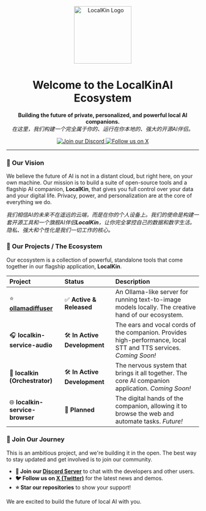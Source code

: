 <p align="center">
  <img src="https://avatars.githubusercontent.com/u/228881863?…00&u=9171c2a3f983dba4c8bd41419d3c5855f93daf7f&v=4" alt="LocalKin Logo" width="150"/>
</p>

<h1 align="center">Welcome to the LocalKinAI Ecosystem</h1>

<p align="center">
  <strong>Building the future of private, personalized, and powerful local AI companions.</strong>
  <br />
  <em>在这里，我们构建一个完全属于你的、运行在你本地的、强大的开源AI伴侣。</em>
</p>

<p align="center">
    <a href="[你的Discord链接]">
        <img src="https://img.shields.io/discord/YOUR_SERVER_ID?style=for-the-badge&logo=discord&logoColor=white&color=5865F2" alt="Join our Discord">
    </a>
    <a href="[你的Twitter链接]">
        <img src="https://img.shields.io/twitter/follow/YOUR_TWITTER_HANDLE?style=for-the-badge&logo=x&color=000000" alt="Follow us on X">
    </a>
</p>

---

### 🚀 Our Vision

We believe the future of AI is not in a distant cloud, but right here, on your own machine. Our mission is to build a suite of open-source tools and a flagship AI companion, **LocalKin**, that gives you full control over your data and your digital life. Privacy, power, and personalization are at the core of everything we do.

*我们相信AI的未来不在遥远的云端，而是在你的个人设备上。我们的使命是构建一套开源工具和一个旗舰AI伴侣**LocalKin**，让你完全掌控自己的数据和数字生活。隐私、强大和个性化是我们一切工作的核心。*

### 🤖 Our Projects / The Ecosystem

Our ecosystem is a collection of powerful, standalone tools that come together in our flagship application, **LocalKin**.

| Project | Status | Description |
| :--- | :--- | :--- |
| ⭐️ **[ollamadiffuser](https://github.com/ollamadiffuser/ollamadiffuser)** | ✅ **Active & Released** | An Ollama-like server for running text-to-image models locally. The creative hand of our ecosystem. |
| 🎧 **localkin-service-audio** | 🛠️ **In Active Development** | The ears and vocal cords of the companion. Provides high-performance, local STT and TTS services. *Coming Soon!* |
| 🧠 **localkin (Orchestrator)** | 🛠️ **In Active Development** | The nervous system that brings it all together. The core AI companion application. *Coming Soon!* |
| 🌐 **localkin-service-browser** | 📝 **Planned** | The digital hands of the companion, allowing it to browse the web and automate tasks. *Future!* |

### 👋 Join Our Journey

This is an ambitious project, and we're building it in the open. The best way to stay updated and get involved is to join our community.

- **💬 Join our [Discord Server]([你的Discord链接])** to chat with the developers and other users.
- **🐦 Follow us on [X (Twitter)]([你的Twitter链接])** for the latest news and demos.
- **⭐ Star our repositories** to show your support!

We are excited to build the future of local AI with you.
